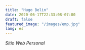 ```yaml
---
title: "Hugo Belin"
date: 2020-06-17T22:33:08-07:00
draft: false
featured_image: "/images/emp.jpg"
lang: es
---
```


*Sitio Web Personal*
